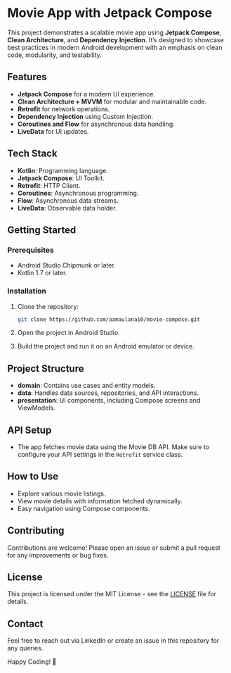 # Movie App with Jetpack Compose

This project demonstrates a scalable movie app using **Jetpack Compose**, **Clean Architecture**, and **Dependency Injection**. It’s designed to showcase best practices in modern Android development with an emphasis on clean code, modularity, and testability.

## Features

- **Jetpack Compose** for a modern UI experience.
- **Clean Architecture + MVVM** for modular and maintainable code.
- **Retrofit** for network operations.
- **Dependency Injection** using Custom Injection.
- **Coroutines and Flow** for asynchronous data handling.
- **LiveData** for UI updates.

## Tech Stack

- **Kotlin**: Programming language.
- **Jetpack Compose**: UI Toolkit.
- **Retrofit**: HTTP Client.
- **Coroutines**: Asynchronous programming.
- **Flow**: Asynchronous data streams.
- **LiveData**: Observable data holder.

## Getting Started

### Prerequisites

- Android Studio Chipmunk or later.
- Kotlin 1.7 or later.

### Installation

1. Clone the repository:

    ```bash
    git clone https://github.com/aamaulana10/movie-compose.git
    ```

2. Open the project in Android Studio.

3. Build the project and run it on an Android emulator or device.

## Project Structure

- **domain**: Contains use cases and entity models.
- **data**: Handles data sources, repositories, and API interactions.
- **presentation**: UI components, including Compose screens and ViewModels.

## API Setup

- The app fetches movie data using the Movie DB API. Make sure to configure your API settings in the `Retrofit` service class.

## How to Use

- Explore various movie listings.
- View movie details with information fetched dynamically.
- Easy navigation using Compose components.

## Contributing

Contributions are welcome! Please open an issue or submit a pull request for any improvements or bug fixes.

## License

This project is licensed under the MIT License - see the [LICENSE](LICENSE) file for details.

## Contact

Feel free to reach out via LinkedIn or create an issue in this repository for any queries.

Happy Coding! 🚀
